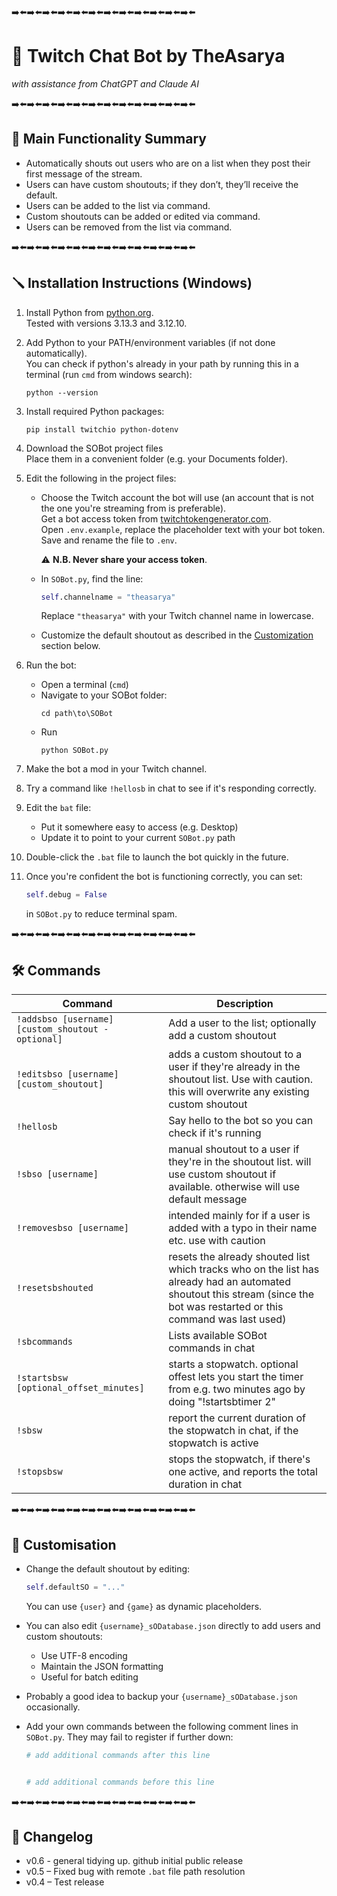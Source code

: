 ➡️⬅️➡️⬅️➡️⬅️➡️⬅️➡️⬅️➡️⬅️➡️⬅️➡️⬅️➡️⬅️➡️⬅️➡️⬅️➡️⬅️

# 📢 Twitch Chat Bot by TheAsarya  
_with assistance from ChatGPT and Claude AI_


➡️⬅️➡️⬅️➡️⬅️➡️⬅️➡️⬅️➡️⬅️➡️⬅️➡️⬅️➡️⬅️➡️⬅️➡️⬅️➡️⬅️

## 🎯 Main Functionality Summary

- Automatically shouts out users who are on a list when they post their first message of the stream.
- Users can have custom shoutouts; if they don’t, they’ll receive the default.
- Users can be added to the list via command.
- Custom shoutouts can be added or edited via command.
- Users can be removed from the list via command.

➡️⬅️➡️⬅️➡️⬅️➡️⬅️➡️⬅️➡️⬅️➡️⬅️➡️⬅️➡️⬅️➡️⬅️➡️⬅️➡️⬅️

## 🪛 Installation Instructions (Windows)

1. Install Python from [python.org](https://www.python.org).  
   Tested with versions 3.13.3 and 3.12.10.

2. Add Python to your PATH/environment variables (if not done automatically).  
   You can check if python's already in your path by running this in a terminal (run `cmd` from windows search):
   ```shell
   python --version
   ```

3. Install required Python packages:
   ```shell
   pip install twitchio python-dotenv
   ```

4. Download the SOBot project files  
   Place them in a convenient folder (e.g. your Documents folder).

5. Edit the following in the project files:
   - Choose the Twitch account the bot will use (an account that is not the one you're streaming from is preferable).  
     Get a bot access token from [twitchtokengenerator.com](https://twitchtokengenerator.com).  
     Open `.env.example`, replace the placeholder text with your bot token. Save and rename the file to `.env`.  

     ⚠️ **N.B. Never share your access token**.

   - In `SOBot.py`, find the line:
     ```python
     self.channelname = "theasarya"
     ```
     Replace `"theasarya"` with your Twitch channel name in lowercase.
   - Customize the default shoutout as described in the [Customization](#customisation) section below.

6. Run the bot:
   - Open a terminal (`cmd`)
   - Navigate to your SOBot folder:
     ```shell
     cd path\to\SOBot
     ```
   - Run
     ```shell
     python SOBot.py
     ```

7. Make the bot a mod in your Twitch channel.

8. Try a command like `!hellosb` in chat to see if it's responding correctly.

9. Edit the `bat` file:
   - Put it somewhere easy to access (e.g. Desktop)
   - Update it to point to your current `SOBot.py` path

10. Double-click the `.bat` file to launch the bot quickly in the future.

11. Once you're confident the bot is functioning correctly, you can set:
    ```python
    self.debug = False
    ```
    in `SOBot.py` to reduce terminal spam.

➡️⬅️➡️⬅️➡️⬅️➡️⬅️➡️⬅️➡️⬅️➡️⬅️➡️⬅️➡️⬅️➡️⬅️➡️⬅️➡️⬅️

## 🛠️ Commands

| Command | Description |
|--------|-------------|
| `!addsbso [username] [custom_shoutout - optional]` | Add a user to the list; optionally add a custom shoutout |
| `!editsbso [username] [custom_shoutout]` | adds a custom shoutout to a user if they're already in the shoutout list. Use with caution. this will overwrite any existing custom shoutout |
| `!hellosb` | Say hello to the bot so you can check if it's running |
| `!sbso [username]` | manual shoutout to a user if they're in the shoutout list. will use custom shoutout if available. otherwise will use default message |
| `!removesbso [username]` | intended mainly for if a user is added with a typo in their name etc. use with caution |
| `!resetsbshouted` | resets the already shouted list which tracks who on the list has already had an automated shoutout this stream (since the bot was restarted or this command was last used) |
| `!sbcommands` | Lists available SOBot commands in chat |
| `!startsbsw [optional_offset_minutes]` | starts a stopwatch. optional offest lets you start the timer from e.g. two minutes ago by doing "!startsbtimer 2" |
| `!sbsw` | report the current duration of the stopwatch in chat, if the stopwatch is active |
| `!stopsbsw` | stops the stopwatch, if there's one active, and reports the total duration in chat |

➡️⬅️➡️⬅️➡️⬅️➡️⬅️➡️⬅️➡️⬅️➡️⬅️➡️⬅️➡️⬅️➡️⬅️➡️⬅️➡️⬅️

## 🎨 Customisation

- Change the default shoutout by editing:
  ```python
  self.defaultSO = "..."
  ```
  You can use `{user}` and `{game}` as dynamic placeholders.

- You can also edit `{username}_sODatabase.json` directly to add users and custom shoutouts:
  - Use UTF-8 encoding
  - Maintain the JSON formatting
  - Useful for batch editing

- Probably a good idea to backup your `{username}_sODatabase.json` occasionally.

- Add your own commands between the following comment lines in `SOBot.py`. They may fail to register if further down:
  ```python
  # add additional commands after this line


  # add additional commands before this line
  ```

➡️⬅️➡️⬅️➡️⬅️➡️⬅️➡️⬅️➡️⬅️➡️⬅️➡️⬅️➡️⬅️➡️⬅️➡️⬅️➡️⬅️

## 📜 Changelog

- v0.6 - general tidying up. github initial public release
- v0.5 – Fixed bug with remote `.bat` file path resolution
- v0.4 – Test release
